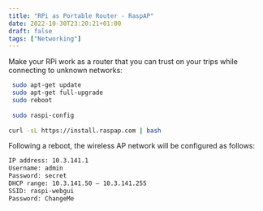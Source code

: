 ```yaml
---
title: "RPi as Portable Router - RaspAP"
date: 2022-10-30T23:20:21+01:00
draft: false
tags: ["Networking"] 
---
```


Make your RPi work as a router that you can trust on your trips while connecting to unknown networks:


```sh
 sudo apt-get update
 sudo apt-get full-upgrade
 sudo reboot
 
 sudo raspi-config
 
curl -sL https://install.raspap.com | bash
```

Following a reboot, the wireless AP network will be configured as follows:


```sh
IP address: 10.3.141.1
Username: admin 
Password: secret
DHCP range: 10.3.141.50 — 10.3.141.255
SSID: raspi-webgui
Password: ChangeMe
```
